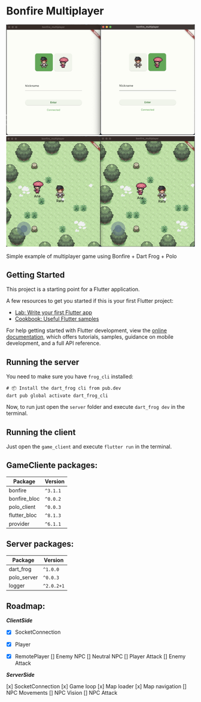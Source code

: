 # Bonfire Multiplayer

![](https://raw.githubusercontent.com/RafaelBarbosatec/bonfire_multiplayer/main/imgs/screenshot1.png)
![](https://raw.githubusercontent.com/RafaelBarbosatec/bonfire_multiplayer/main/imgs/screenshot2.png)

Simple example of multiplayer game using Bonfire + Dart Frog + Polo

## Getting Started

This project is a starting point for a Flutter application.

A few resources to get you started if this is your first Flutter project:

- [Lab: Write your first Flutter app](https://docs.flutter.dev/get-started/codelab)
- [Cookbook: Useful Flutter samples](https://docs.flutter.dev/cookbook)

For help getting started with Flutter development, view the
[online documentation](https://docs.flutter.dev/), which offers tutorials,
samples, guidance on mobile development, and a full API reference.


## Running the server

You need to make sure you have `frog_cli` installed:
```
# 📦 Install the dart_frog cli from pub.dev
dart pub global activate dart_frog_cli
```

Now, to run just open the `server` folder and execute `dart_frog dev` in the terminal.

## Running the client

Just open the `game_client` and execute `flutter run` in the terminal.

## GameCliente packages:

| Package    | Version |
| -------- | ------- |
| bonfire  | `^3.1.1`    |
| bonfire_bloc | `^0.0.2`     |
| polo_client    | `^0.0.3`    |
| flutter_bloc    | `^8.1.3`    |
| provider    | `^6.1.1`    |

## Server packages:

| Package    | Version |
| -------- | ------- |
| dart_frog  | `^1.0.0`    |
| polo_server    | `^0.0.3`    |
| logger | `^2.0.2+1`     |

## Roadmap:

***ClientSide***

- [x] SocketConnection
- [x] Player
- [x] RemotePlayer
[] Enemy NPC
[] Neutral NPC
[] Player Attack
[] Enemy Attack


***ServerSide***

[x] SocketConnection
[x] Game loop
[x] Map loader
[x] Map navigation
[] NPC Movements
[] NPC Vision
[] NPC Attack
